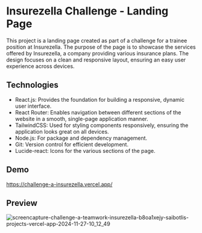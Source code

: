 # Insurezella Challenge - Landing Page
This project is a landing page created as part of a challenge for a trainee position at Insurezella. The purpose of the page is to showcase the services offered by Insurezella, a company providing various insurance plans. The design focuses on a clean and responsive layout, ensuring an easy user experience across devices.
## Technologies
- React.js: Provides the foundation for building a responsive, dynamic user interface.
- React Router: Enables navigation between different sections of the website in a smooth, single-page application manner.
- TailwindCSS: Used for styling components responsively, ensuring the application looks great on all devices.
- Node.js: For package and dependency management.
- Git: Version control for efficient development.
- Lucide-react: Icons for the various sections of the page.
## Demo
https://challenge-a-insurezella.vercel.app/
## Preview
![screencapture-challenge-a-teamwork-insurezella-b8oa1xejy-saibotlis-projects-vercel-app-2024-11-27-10_12_49](https://github.com/user-attachments/assets/f8cea608-4c0a-4964-a4e7-ea604e5d3cb2)
